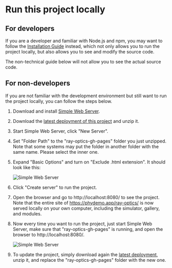 # Run this project locally

## For developers

If you are a developer and familiar with Node.js and npm, you may want to follow the [Installation Guide](https://github.com/ricktu288/ray-optics?tab=readme-ov-file#installation) instead, which not only allows you to run the project locally, but also allows you to see and modify the source code.

The non-technical guide below will not allow you to see the actual source code.

## For non-developers

If you are not familiar with the development environment but still want to run the project locally, you can follow the steps below.

1. Download and install [Simple Web Server](https://simplewebserver.org/).
2. Download the [latest deployment of this project](https://github.com/ricktu288/ray-optics/archive/refs/heads/gh-pages.zip) and unzip it.
3. Start Simple Web Server, click "New Server".
4. Set "Folder Path" to the "ray-optics-gh-pages" folder you just unzipped. Note that some systems may put the folder in another folder with the same name. Please select the inner one.
5. Expand "Basic Options" and turn on "Exclude .html extension". It should look like this:

    ![Simple Web Server](https://raw.githubusercontent.com/ricktu288/ray-optics/refs/heads/master/run-locally/simple-web-server-config.png)

6. Click "Create server" to run the project.
7. Open the browser and go to http://localhost:8080/ to see the project. Note that the entire site of https://phydemo.app/ray-optics/ is now served locally on your own computer, including the simulator, gallery, and modules.
8. Now every time you want to run the project, just start Simple Web Server, make sure that "ray-optics-gh-pages" is running, and open the browser to http://localhost:8080/.

    ![Simple Web Server](https://raw.githubusercontent.com/ricktu288/ray-optics/refs/heads/master/run-locally/simple-web-server-running.png)

9. To update the project, simply download again the [latest deployment](https://github.com/ricktu288/ray-optics/archive/refs/heads/gh-pages.zip), unzip it, and replace the "ray-optics-gh-pages" folder with the new one.
